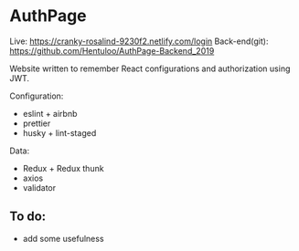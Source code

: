 # AuthPage

Live: https://cranky-rosalind-9230f2.netlify.com/login
Back-end(git): https://github.com/Hentuloo/AuthPage-Backend_2019

Website written to remember React configurations and authorization using JWT.

Configuration:

- eslint + airbnb
- prettier
- husky + lint-staged

Data:

- Redux + Redux thunk
- axios
- validator

## To do:

- add some usefulness 
